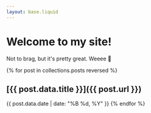 ```yaml
---
layout: base.liquid
---
```


# Welcome to my site!

Not to brag, but it's pretty great. Weeee 👋

{% for post in collections.posts reversed %}

## [{{ post.data.title }}]({{ post.url }})

<time>{{ post.data.date | date: "%B %d, %Y" }}</time>
{% endfor %}
